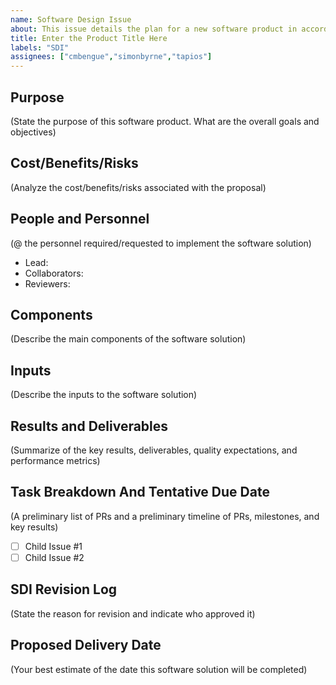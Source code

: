 ```yaml
---
name: Software Design Issue
about: This issue details the plan for a new software product in accordance with CliMA's Software Design Review Policy.
title: Enter the Product Title Here
labels: "SDI"
assignees: ["cmbengue","simonbyrne","tapios"]
---
```


## Purpose
(State the purpose of this software product. What are the overall goals and objectives)

## Cost/Benefits/Risks
(Analyze the cost/benefits/risks associated with the proposal)

## People and Personnel
(@ the personnel required/requested to implement the software solution)
- Lead:
- Collaborators:
- Reviewers:

## Components
(Describe the main components of the software solution)

## Inputs
(Describe the inputs to the software solution)

## Results and Deliverables
(Summarize of the key results, deliverables, quality expectations, and performance metrics)

## Task Breakdown And Tentative Due Date
(A preliminary list of PRs and a preliminary timeline of PRs, milestones, and key results)
- [ ] Child Issue #1
- [ ] Child Issue #2

## SDI Revision Log
(State the reason for revision and indicate who approved it)

## Proposed Delivery Date
(Your best estimate of the date this software solution will be completed)
